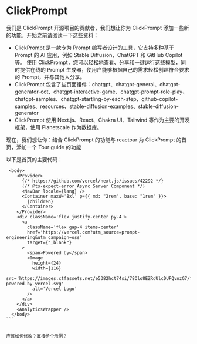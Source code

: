 # ClickPrompt

我们是 ClickPrompt 开源项目的贡献者，我们想让你为 ClickPrompt 添加一些新的功能。开始之前请阅读一下这些资料：

- ClickPrompt 是一款专为 Prompt 编写者设计的工具，它支持多种基于 Prompt 的 AI 应用，例如 Stable Diffusion、ChatGPT 和 GitHub Copilot 等。 使用 ClickPrompt，您可以轻松地查看、分享和一键运行这些模型，同时提供在线的 Prompt 生成器，使用户能够根据自己的需求轻松创建符合要求的 Prompt，并与其他人分享。
- ClickPrompt 包含了些页面组件：chatgpt、chatgpt-general、chatgpt-generator-cot、chatgpt-interactive-game、chatgpt-prompt-role-play、chatgpt-samples、chatgpt-startling-by-each-step、github-copilot-samples、resources、stable-diffusion-examples、stable-diffusion-generator
- ClickPrompt 使用 Next.js、React、Chakra UI、Tailwind 等作为主要的开发框架，使用 Planetscale 作为数据库。


现在，我们想让你：结合 ClickPrompt 的功能与 reactour 为 ClickPrompt 的首页，添加一个 Tour guide 的功能


以下是首页的主要代码：

````
 <body>
    <Provider>
      {/* https://github.com/vercel/next.js/issues/42292 */}
      {/* @ts-expect-error Async Server Component */}
      <NavBar locale={lang} />
      <Container maxW='8xl' p={{ md: "2rem", base: "1rem" }}>
        {children}
      </Container>
    </Provider>
    <div className='flex justify-center py-4'>
      <a
        className='flex gap-4 items-center'
        href='https://vercel.com?utm_source=prompt-engineering&utm_campaign=oss'
        target={"_blank"}
      >
        <span>Powered by</span>
        <Image
          height={24}
          width={116}
          src='https://images.ctfassets.net/e5382hct74si/78Olo8EZRdUlcDUFQvnzG7/fa4cdb6dc04c40fceac194134788a0e2/1618983297-powered-by-vercel.svg'
          alt='Vercel Logo'
        />
      </a>
    </div>
    <AnalyticsWrapper />
  </body>
```


应该如何修改？直接给个示例？
